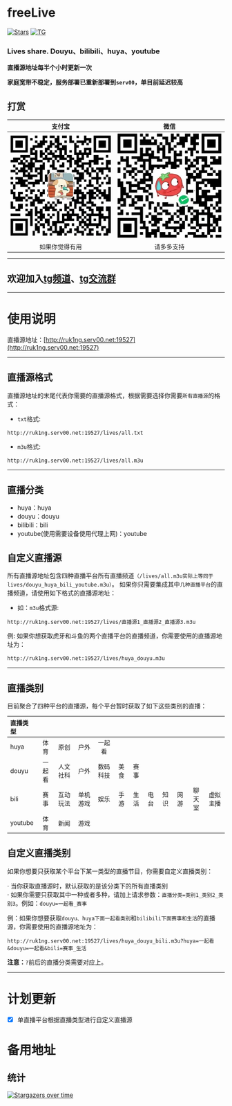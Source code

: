 # freeLive
[![Stars](https://img.shields.io/github/stars/Ruk1ng001/freeLive)](https://github.com/Ruk1ng001/freeLive/stargazers)
[![TG](https://img.shields.io/badge/Telegram-gray?logo=Telegram)](https://t.me/Ruk1ng001)
### Lives share. Douyu、bilibili、huya、youtube

**直播源地址每半个小时更新一次**

**家庭宽带不稳定，服务部署已重新部署到`serv00`，单目前延迟较高**

## 打赏

|支付宝|微信|
|:-:|:-:|
|![支付宝打赏](FUNDING/支付宝.png)|![微信打赏](FUNDING/微信.png)|
|如果你觉得有用|请多多支持|

---

## 欢迎加入[tg频道](https://t.me/Ruk1ng001)、[tg交流群](https://t.me/+-e-b04EE5Cw2NmU1)

---

# 使用说明
直播源地址：[http://ruk1ng.serv00.net:19527](http://ruk1ng.serv00.net:19527)

---

## 直播源格式
直播源地址的末尾代表你需要的直播源格式，根据需要选择你需要`所有直播源`的格式：
- `txt`格式:
```text
http://ruk1ng.serv00.net:19527/lives/all.txt
```
- `m3u`格式:
```text
http://ruk1ng.serv00.net:19527/lives/all.m3u
```

---

## 直播分类
- huya：huya
- douyu：douyu
- bilibili：bili
- youtube(使用需要设备使用代理上网)：youtube

## 自定义直播源
所有直播源地址包含四种直播平台所有直播频道`（/lives/all.m3u实际上等同于lives/douyu_huya_bili_youtube.m3u）`。 如果你只需要集成其中`几种直播平台`的直播频道，请使用如下格式的直播源地址：
- 如：`m3u`格式源:
```text
http://ruk1ng.serv00.net:19527/lives/直播源1_直播源2_直播源3.m3u
```
例: 如果你想获取虎牙和斗鱼的两个直播平台的直播频道，你需要使用的直播源地址为：
```text
http://ruk1ng.serv00.net:19527/lives/huya_douyu.m3u
```

---

## 直播类别

目前聚合了四种平台的直播源，每个平台暂时获取了如下这些类别的直播：

| 直播类型 | | | | | | | | | | | |
| :--- | :----: | :---: | :---: | :---: | :---: | :---: | :---: | :---: | :---: | :---: | :---: |
| huya | 体育 | 原创 | 户外 | 一起看 | | | | | | | |
| douyu | 一起看 | 人文社科 | 户外 | 数码科技 | 美食 | 赛事| | | | | | |
| bili | 赛事 | 互动玩法 | 单机游戏 | 娱乐 | 手游 | 生活 | 电台 | 知识 | 网游 | 聊天室 | 虚拟主播 |
| youtube | 体育 | 新闻 | 游戏 | | | | | | | | |

## 自定义直播类别
如果你想要只获取某个平台下某一类型的直播节目，你需要自定义直播类别：

· 当你获取直播源时，默认获取的是该分类下的所有直播类别  
· 如果你需要只获取其中一种或者多种，请加上请求参数：`直播分类=类别1_类别2_类别3`。例如：`douyu=一起看_赛事`

例：如果你想要获取`douyu、huya下面一起看类别`和`bilibili下面赛事和生活`的直播源，你需要使用的直播源地址为：
```text
http://ruk1ng.serv00.net:19527/lives/huya_douyu_bili.m3u?huya=一起看&douyu=一起看&bili=赛事_生活
```
**注意：**`?`前后的直播分类需要对应上。

---

# 计划更新

- [x] 单直播平台根据直播类型进行自定义直播源

# 备用地址

## 统计

[![Stargazers over time](https://starchart.cc/Ruk1ng001/freeLive.svg)](https://starchart.cc/Ruk1ng001/freeLive)

